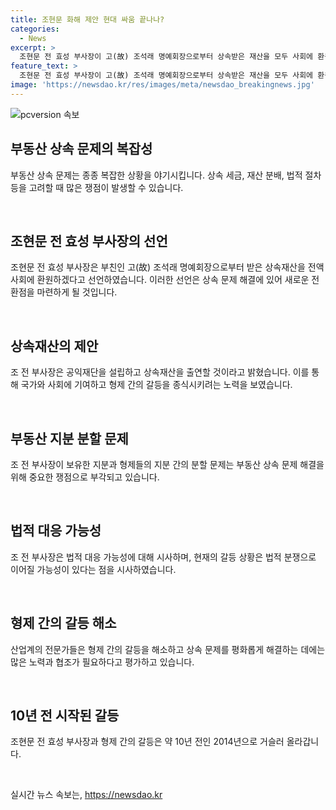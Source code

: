 ```yaml
---
title: 조현문 화해 제안 현대 싸움 끝나나?
categories:
  - News
excerpt: >
  조현문 전 효성 부사장이 고(故) 조석래 명예회장으로부터 상속받은 재산을 모두 사회에 환원하겠다고 선언했다. 그는 한 푼도 제 소유로 하지 않고 공익재단을 설립해 출연하겠다며 선례를 만들고자 한다고 밝혔다. 형제 간 갈등 해결을 희망했지만, 전체적인 화해는 아직 멀지만, 갈등의 종식과 화해를 희망하는 메시지를 전달했다. 하지만 법적 분쟁의 가능성이 여전히 높기에 협조가 필요하다고 전했다. 효성그룹은 형제들 간의 심리적인 골을 깊게 생각하며, 화해를 이루는 방안을 찾고 있다고 밝혔다.
feature_text: >
  조현문 전 효성 부사장이 고(故) 조석래 명예회장으로부터 상속받은 재산을 모두 사회에 환원하겠다고 선언했다. 그는 한 푼도 제 소유로 하지 않고 공익재단을 설립해 출연하겠다며 선례를 만들고자 한다고 밝혔다. 형제 간 갈등 해결을 희망했지만, 전체적인 화해는 아직 멀지만, 갈등의 종식과 화해를 희망하는 메시지를 전달했다. 하지만 법적 분쟁의 가능성이 여전히 높기에 협조가 필요하다고 전했다. 효성그룹은 형제들 간의 심리적인 골을 깊게 생각하며, 화해를 이루는 방안을 찾고 있다고 밝혔다.
image: 'https://newsdao.kr/res/images/meta/newsdao_breakingnews.jpg'
---
```


<p><img src="https://newsdao.kr/res/images/meta/newsdao_breakingnews.jpg" alt="pcversion 속보" /></p>

<h2 data-ke-size="size26">부동산 상속 문제의 복잡성</h2>

<p>부동산 상속 문제는 종종 복잡한 상황을 야기시킵니다. 상속 세금, 재산 분배, 법적 절차 등을 고려할 때 많은 쟁점이 발생할 수 있습니다. </p>

<p data-ke-size="size16">&nbsp;</p>

<h2 data-ke-size="size26">조현문 전 효성 부사장의 선언</h2>

<p>조현문 전 효성 부사장은 부친인 고(故) 조석래 명예회장으로부터 받은 상속재산을 전액 사회에 환원하겠다고 선언하였습니다. 이러한 선언은 상속 문제 해결에 있어 새로운 전환점을 마련하게 될 것입니다.</p>

<p data-ke-size="size16">&nbsp;</p>

<h2 data-ke-size="size26">상속재산의 제안</h2>

<p>조 전 부사장은 공익재단을 설립하고 상속재산을 출연할 것이라고 밝혔습니다. 이를 통해 국가와 사회에 기여하고 형제 간의 갈등을 종식시키려는 노력을 보였습니다.</p>

<p data-ke-size="size16">&nbsp;</p>

<h2 data-ke-size="size26">부동산 지분 분할 문제</h2>

<p>조 전 부사장이 보유한 지분과 형제들의 지분 간의 분할 문제는 부동산 상속 문제 해결을 위해 중요한 쟁점으로 부각되고 있습니다. </p>

<p data-ke-size="size16">&nbsp;</p>

<h2 data-ke-size="size26">법적 대응 가능성</h2>

<p>조 전 부사장은 법적 대응 가능성에 대해 시사하며, 현재의 갈등 상황은 법적 분쟁으로 이어질 가능성이 있다는 점을 시사하였습니다.</p>

<p data-ke-size="size16">&nbsp;</p>

<h2 data-ke-size="size26">형제 간의 갈등 해소</h2>

<p>산업계의 전문가들은 형제 간의 갈등을 해소하고 상속 문제를 평화롭게 해결하는 데에는 많은 노력과 협조가 필요하다고 평가하고 있습니다.</p>

<p data-ke-size="size16">&nbsp;</p>

<h2 data-ke-size="size26">10년 전 시작된 갈등</h2>

<p>조현문 전 효성 부사장과 형제 간의 갈등은 약 10년 전인 2014년으로 거슬러 올라갑니다. </p>

<p data-ke-size="size16">&nbsp;</p>
실시간 뉴스 속보는, <a href="https://newsdao.kr" rel="dofollow">https://newsdao.kr</a>


